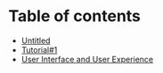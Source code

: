 # Table of contents

* [Untitled](README.md)
* [Tutorial#1](Tutorial#1/readme.md)
* [User Interface and User Experience](UIUXguide/readme.md)
